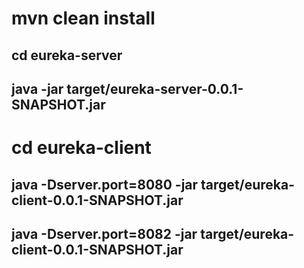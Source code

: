 # mvn clean install

## cd eureka-server
## java -jar target/eureka-server-0.0.1-SNAPSHOT.jar

# cd eureka-client
## java -Dserver.port=8080 -jar target/eureka-client-0.0.1-SNAPSHOT.jar
## java -Dserver.port=8082 -jar target/eureka-client-0.0.1-SNAPSHOT.jar